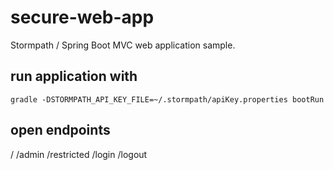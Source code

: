 # secure-web-app
Stormpath / Spring Boot MVC web application sample.

## run application with 
`gradle -DSTORMPATH_API_KEY_FILE=~/.stormpath/apiKey.properties bootRun`

## open endpoints
/
/admin
/restricted
/login
/logout
